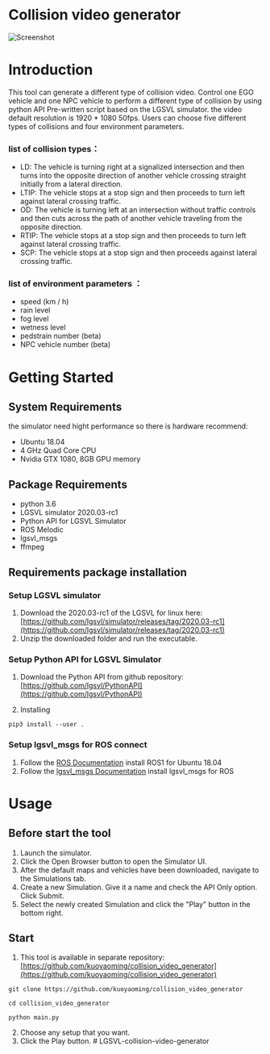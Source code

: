 # Collision video generator

![Screenshot](https://github.com/kuoyaoming/collision_video_generator/blob/master/image/Screenshot.png
)

# Introduction

This tool can generate a different type of collision video.  Control one EGO vehicle and one NPC vehicle to perform a different type of collision by using python API Pre-written script based on the LGSVL simulator. the video default resolution is 1920 * 1080 50fps. Users can choose five different types of collisions and four environment parameters.

### list of collision types：
* LD: The vehicle is turning right at a signalized intersection and then turns into the opposite direction of another vehicle crossing straight initially from a lateral direction.
* LTIP: The vehicle stops at a stop sign and then proceeds to turn left against lateral crossing traffic.
* OD: The vehicle is turning left at an intersection without traffic controls and then cuts across the path of another vehicle traveling from the opposite direction.
* RTIP: The vehicle stops at a stop sign and then proceeds to turn left against lateral crossing traffic.
* SCP: The vehicle stops at a stop sign and then proceeds against lateral crossing traffic.

### list of environment parameters ：
* speed (km / h)
* rain level
* fog level
* wetness level
* pedstrain number (beta)
* NPC vehicle number (beta)

# Getting Started

## System Requirements

the simulator need hight performance so there is hardware recommend:

* Ubuntu 18.04
* 4 GHz Quad Core CPU
* Nvidia GTX 1080, 8GB GPU memory

## Package Requirements

* python 3.6
* LGSVL simulator 2020.03-rc1
* Python API for LGSVL Simulator
* ROS Melodic
* lgsvl_msgs
* ffmpeg

## Requirements package installation

### Setup LGSVL simulator

1. Download the 2020.03-rc1 of the LGSVL for linux here: [https://github.com/lgsvl/simulator/releases/tag/2020.03-rc1](https://github.com/lgsvl/simulator/releases/tag/2020.03-rc1)
2. Unzip the downloaded folder and run the executable.

### Setup Python API for LGSVL Simulator

1. Download the Python API from github repository: [https://github.com/lgsvl/PythonAPI](https://github.com/lgsvl/PythonAPI)

2. Installing
```
pip3 install --user .
```
### Setup lgsvl_msgs for ROS connect
1. Follow the [ROS Documentation](http://wiki.ros.org/melodic/Installation/Ubuntu) install ROS1 for Ubuntu 18.04
2. Follow the [lgsvl_msgs Documentation](https://www.lgsvlsimulator.com/docs/lgsvl-msgs/) install lgsvl_msgs for ROS

# Usage

## Before start the tool
1. Launch the simulator.
2. Click the Open Browser button to open the Simulator UI.
3. After the default maps and vehicles have been downloaded, navigate to the Simulations tab.
4. Create a new Simulation. Give it a name and check the API Only option. Click Submit.
5. Select the newly created Simulation and click the "Play" button in the bottom right.

## Start
1. This tool is available in separate repository: [https://github.com/kuoyaoming/collision_video_generator](https://github.com/kuoyaoming/collision_video_generator)
```
git clone https://github.com/kuoyaoming/collision_video_generator

cd collision_video_generator

python main.py
```
2. Choose any setup that you want.
3. Click the Play button.
#   L G S V L - c o l l i s i o n - v i d e o - g e n e r a t o r  
 